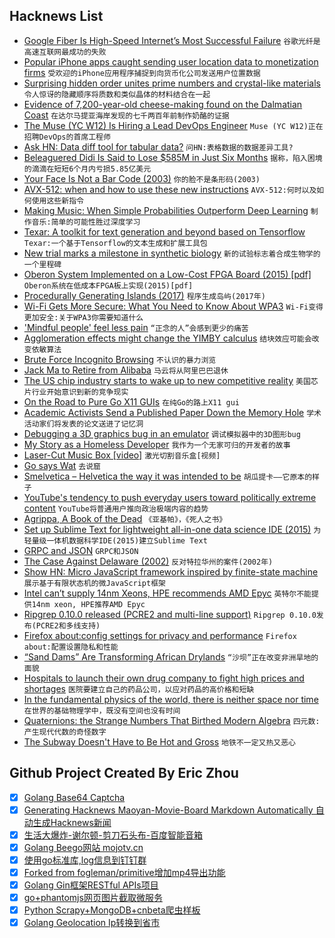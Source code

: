 ## Hacknews List


- [Google Fiber Is High-Speed Internet’s Most Successful Failure](https://hbr.org/2018/09/why-google-fiber-is-high-speed-internets-most-successful-failure)  `谷歌光纤是高速互联网最成功的失败`
- [Popular iPhone apps caught sending user location data to monetization firms](https://techcrunch.com/2018/09/07/a-dozen-popular-iphone-apps-caught-quietly-sending-user-locations-to-monetization-firms/)  `受欢迎的iPhone应用程序捕捉到向货币化公司发送用户位置数据`
- [Surprising hidden order unites prime numbers and crystal-like materials](https://phys.org/news/2018-09-hidden-prime-crystal-like-materials.html)  `令人惊讶的隐藏顺序将质数和类似晶体的材料结合在一起`
- [Evidence of 7,200-year-old cheese-making found on the Dalmatian Coast](https://news.psu.edu/story/534928/2018/09/05/research/evidence-7200-year-old-cheese-making-found-dalmatian-coast)  `在达尔马提亚海岸发现的七千两百年前制作奶酪的证据`
- [The  Muse (YC W12) Is Hiring a Lead DevOps Engineer](https://www.themuse.com/jobs/themuse/lead-devops-engineer-9874ff)  `Muse (YC W12)正在招聘DevOps的首席工程师`
- [Ask HN: Data diff tool for tabular data?](item?id=17924798)  `问HN:表格数据的数据差异工具?`
- [Beleaguered Didi Is Said to Lose $585M in Just Six Months](https://www.bloomberg.com/news/articles/2018-09-07/beleaguered-didi-is-said-to-lose-585-million-in-just-six-months)  `据称，陷入困境的滴滴在短短6个月内亏损5.85亿美元`
- [Your Face Is Not a Bar Code (2003)](http://polaris.gseis.ucla.edu/pagre/bar-code.html)  `你的脸不是条形码(2003)`
- [AVX-512: when and how to use these new instructions](https://lemire.me/blog/2018/09/07/avx-512-when-and-how-to-use-these-new-instructions/)  `AVX-512:何时以及如何使用这些新指令`
- [Making Music: When Simple Probabilities Outperform Deep Learning](https://towardsdatascience.com/making-music-when-simple-probabilities-outperform-deep-learning-75f4ee1b8e69?mkt_tok=eyJpIjoiWTJVNU1HUXdPVEJtWkdaaCIsInQiOiJSZ1lpUFE3bG94c3Z3Z3R4bExLdmNTaDlHTllCbGxPNG8yNXMrZ1NSZDZpcGNwNE8rU2tPcGJaUGFwQjlyVXRsSFZaSnBPWEE1NzJFU2xWNHZkZkhHd2J6YWp5d3pCXC9QMjd3Qzhsb0hmUHQzWjllVGxaQVFXcUFGYTRLWXoyaW4ifQ%3D%3D)  `制作音乐:简单的可能性胜过深度学习`
- [Texar: A toolkit for text generation and beyond based on Tensorflow](https://github.com/asyml/texar)  `Texar:一个基于Tensorflow的文本生成和扩展工具包`
- [New trial marks a milestone in synthetic biology](https://www.nytimes.com/2018/09/04/health/synthetic-biology-pku.html)  `新的试验标志着合成生物学的一个里程碑`
- [Oberon System Implemented on a Low-Cost FPGA Board (2015) [pdf]](https://pdfs.semanticscholar.org/2c11/7c1456eb96bbea19aa3c8b018de4fc9387bc.pdf)  `Oberon系统在低成本FPGA板上实现(2015)[pdf]`
- [Procedurally Generating Islands (2017)](https://plaxdev.wordpress.com/2017/05/04/procedurally-generating-islands/)  `程序生成岛屿(2017年)`
- [Wi-Fi Gets More Secure: What You Need to Know About WPA3](https://spectrum.ieee.org/tech-talk/telecom/security/everything-you-need-to-know-about-wpa3)  `Wi-Fi变得更加安全:关于WPA3你需要知道什么`
- [&#39;Mindful people&#39; feel less pain](https://medicalxpress.com/news/2018-09-mindful-people-pain-mri-imaging.html)  `“正念的人”会感到更少的痛苦`
- [Agglomeration effects might change the YIMBY calculus](http://devonzuegel.com/post/agglomeration-effects-might-change-the-yimby-calculus)  `结块效应可能会改变依敏算法`
- [Brute Force Incognito Browsing](https://nullprogram.com/blog/2018/09/06/)  `不认识的暴力浏览`
- [Jack Ma to Retire from Alibaba](https://www.nytimes.com/2018/09/07/technology/alibaba-jack-ma-retiring.html)  `马云将从阿里巴巴退休`
- [The US chip industry starts to wake up to new competitive reality](http://archive.is/y7W4k)  `美国芯片行业开始意识到新的竞争现实`
- [On the Road to Pure Go X11 GUIs](https://p.janouch.name/article-xgb.html)  `在纯Go的路上X11 gui`
- [Academic Activists Send a Published Paper Down the Memory Hole](https://quillette.com/2018/09/07/academic-activists-send-a-published-paper-down-the-memory-hole/)  `学术活动家们将发表的论文送进了记忆洞`
- [Debugging a 3D graphics bug in an emulator](https://www.supermodel3.com/Forum/viewtopic.php?f=7&amp;t=1561)  `调试模拟器中的3D图形bug`
- [My Story as a Homeless Developer](https://medium.com/@jessehorne/my-story-as-a-homeless-developer-5874731c42ed)  `我作为一个无家可归的开发者的故事`
- [Laser-Cut Music Box [video]](https://www.youtube.com/watch?v=-GC3tJzbuYo)  `激光切割音乐盒[视频]`
- [Go says Wat](https://about.sourcegraph.com/go/gophercon-2018-go-says-wat/)  `去说窟`
- [Smelvetica – Helvetica the way it was intended to be](http://tholman.com/smelvetica/)  `胡瓜提卡——它原本的样子`
- [YouTube&#39;s tendency to push everyday users toward politically extreme content](https://www.nytimes.com/2018/09/07/world/europe/youtube-far-right-extremism.html)  `YouTube将普通用户推向政治极端内容的趋势`
- [Agrippa, A Book of the Dead](https://www.filfre.net/2018/09/agrippa-a-book-of-the-dead/)  `《亚基帕》，《死人之书》`
- [Set up Sublime Text for lightweight all-in-one data science IDE (2015)](http://opiateforthemass.es/articles/set-up-sublime-text-for-light-weight-all-in-one-data-science-ide/)  `为轻量级一体机数据科学IDE(2015)建立Sublime Text`
- [GRPC and JSON](https://grpc.io/blog/grpc-with-json)  `GRPC和JSON`
- [The Case Against Delaware (2002)](https://newrepublic.com/article/61902/rogue-state)  `反对特拉华州的案件(2002年)`
- [Show HN: Micro JavaScript framework inspired by finite-state machine](https://github.com/stepanvanzuriak/Finite)  `展示基于有限状态机的微JavaScript框架`
- [Intel can’t supply 14nm Xeons, HPE recommends AMD Epyc](https://www.semiaccurate.com/2018/09/07/intel-cant-supply-14nm-xeons-hpe-directly-recommends-amd-epyc/)  `英特尔不能提供14nm xeon, HPE推荐AMD Epyc`
- [Ripgrep 0.10.0 released (PCRE2 and multi-line support)](https://github.com/BurntSushi/ripgrep/releases/tag/0.10.0)  `Ripgrep 0.10.0发布(PCRE2和多线支持)`
- [Firefox about:config settings for privacy and performance](https://gist.github.com/0XDE57/fbd302cef7693e62c769)  `Firefox about:配置设置隐私和性能`
- [“Sand Dams” Are Transforming African Drylands](https://weburbanist.com/2018/09/04/fertile-grounds-low-tech-sand-dams-breathe-new-life-into-african-drylands/)  `“沙坝”正在改变非洲旱地的面貌`
- [Hospitals to launch their own drug company to fight high prices and shortages](https://www.npr.org/sections/health-shots/2018/09/06/644935958/hospitals-prepare-to-launch-their-own-drug-company-to-fight-high-prices-and-shor)  `医院要建立自己的药品公司，以应对药品的高价格和短缺`
- [In the fundamental physics of the world, there is neither space nor time](http://nautil.us/issue/64/the-unseen/the-end-of-time)  `在世界的基础物理学中，既没有空间也没有时间`
- [Quaternions: the Strange Numbers That Birthed Modern Algebra](https://www.quantamagazine.org/the-strange-numbers-that-birthed-modern-algebra-20180906/)  `四元数:产生现代代数的奇怪数字`
- [The Subway Doesn&#39;t Have to Be Hot and Gross](https://www.vice.com/en_us/article/ev8jye/no-the-subway-doesnt-have-to-be-insanely-hot-and-gross)  `地铁不一定又热又恶心`

## Github Project Created By Eric Zhou

- [x] [Golang Base64 Captcha](https://github.com/mojocn/base64Captcha)
- [x] [Generating Hacknews Maoyan-Movie-Board Markdown Automatically 自动生成Hacknews新闻](https://github.com/dejavuzhou/md-genie)
- [x] [生活大爆炸-谢尔顿-剪刀石头布-百度智能音箱](https://github.com/mojocn/dueros-bang-game)
- [x] [Golang Beego网站 mojotv.cn](https://github.com/mojocn/www.mojotv.cn)
- [x] [使用go标准库,log信息到钉钉群](https://github.com/mojocn/dooger)
- [x] [Forked from fogleman/primitive增加mp4导出功能](https://github.com/mojocn/primitive)
- [x] [Golang Gin框架RESTful APIs项目](https://github.com/JJJJJJJerk/ezier-golang-web-api-framework)
- [x] [go+phantomjs网页图片截取微服务](https://github.com/mojocn/screen_shot)
- [x] [Python Scrapy+MongoDB+cnbeta爬虫样板](https://github.com/mojocn/scrapy_mongodb_boilerplate_cnbeta)
- [x] [Golang Geolocation Ip转换到省市](https://github.com/mojocn/ip2location)